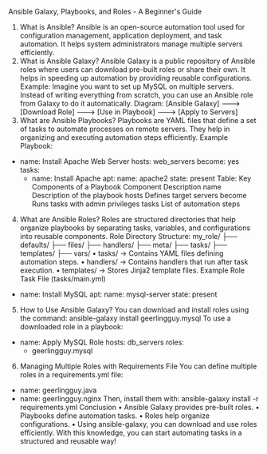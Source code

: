 Ansible Galaxy, Playbooks, and Roles - A Beginner's Guide
1. What is Ansible?
Ansible is an open-source automation tool used for configuration management, application deployment, and task automation. It helps system administrators manage multiple servers efficiently.
2. What is Ansible Galaxy?
Ansible Galaxy is a public repository of Ansible roles where users can download pre-built roles or share their own. It helps in speeding up automation by providing reusable configurations.
Example:
Imagine you want to set up MySQL on multiple servers. Instead of writing everything from scratch, you can use an Ansible role from Galaxy to do it automatically.
Diagram:
[Ansible Galaxy] ---> [Download Role] ---> [Use in Playbook] ---> [Apply to Servers]
3. What are Ansible Playbooks?
Playbooks are YAML files that define a set of tasks to automate processes on remote servers. They help in organizing and executing automation steps efficiently.
Example Playbook:
- name: Install Apache Web Server
  hosts: web_servers
  become: yes
  tasks:
    - name: Install Apache
      apt:
        name: apache2
        state: present
Table: Key Components of a Playbook
Component	Description
name	Description of the playbook
hosts	Defines target servers
become	Runs tasks with admin privileges
tasks	List of automation steps
4. What are Ansible Roles?
Roles are structured directories that help organize playbooks by separating tasks, variables, and configurations into reusable components.
Role Directory Structure:
my_role/
├── defaults/
├── files/
├── handlers/
├── meta/
├── tasks/
├── templates/
├── vars/
•	tasks/ → Contains YAML files defining automation steps.
•	handlers/ → Contains handlers that run after task execution.
•	templates/ → Stores Jinja2 template files.
Example Role Task File (tasks/main.yml)
- name: Install MySQL
  apt:
    name: mysql-server
    state: present
5. How to Use Ansible Galaxy?
You can download and install roles using the command:
ansible-galaxy install geerlingguy.mysql
To use a downloaded role in a playbook:
- name: Apply MySQL Role
  hosts: db_servers
  roles:
    - geerlingguy.mysql
6. Managing Multiple Roles with Requirements File
You can define multiple roles in a requirements.yml file:
- name: geerlingguy.java
- name: geerlingguy.nginx
Then, install them with:
ansible-galaxy install -r requirements.yml
Conclusion
•	Ansible Galaxy provides pre-built roles.
•	Playbooks define automation tasks.
•	Roles help organize configurations.
•	Using ansible-galaxy, you can download and use roles efficiently.
With this knowledge, you can start automating tasks in a structured and reusable way!

